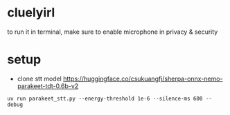 # cluelyirl
to run it in terminal, make sure to enable microphone in privacy & security

# setup
- clone stt model https://huggingface.co/csukuangfj/sherpa-onnx-nemo-parakeet-tdt-0.6b-v2


```
uv run parakeet_stt.py --energy-threshold 1e-6 --silence-ms 600 --debug
```
